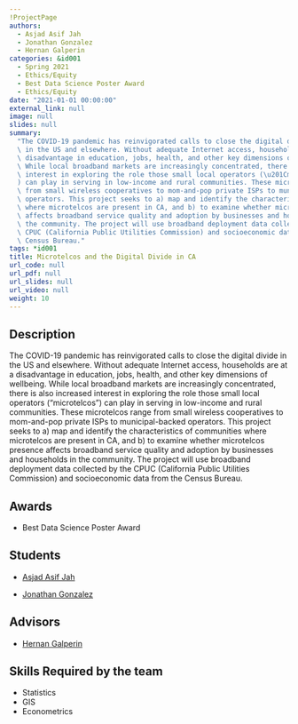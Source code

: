 ```yaml
---
!ProjectPage
authors:
  - Asjad Asif Jah
  - Jonathan Gonzalez
  - Hernan Galperin
categories: &id001
  - Spring 2021
  - Ethics/Equity
  - Best Data Science Poster Award
  - Ethics/Equity
date: "2021-01-01 00:00:00"
external_link: null
image: null
slides: null
summary:
  "The COVID-19 pandemic has reinvigorated calls to close the digital divide\
  \ in the US and elsewhere. Without adequate Internet access, households are at a\
  \ disadvantage in education, jobs, health, and other key dimensions of wellbeing.\
  \ While local broadband markets are increasingly concentrated, there is also increased\
  \ interest in exploring the role those small local operators (\u201Cmicrotelcos\u201D\
  ) can play in serving in low-income and rural communities. These microtelcos range\
  \ from small wireless cooperatives to mom-and-pop private ISPs to municipal-backed\
  \ operators. This project seeks to a) map and identify the characteristics of communities\
  \ where microtelcos are present in CA, and b) to examine whether microtelcos presence\
  \ affects broadband service quality and adoption by businesses and households in\
  \ the community. The project will use broadband deployment data collected by the\
  \ CPUC (California Public Utilities Commission) and socioeconomic data from the\
  \ Census Bureau."
tags: *id001
title: Microtelcos and the Digital Divide in CA
url_code: null
url_pdf: null
url_slides: null
url_video: null
weight: 10
---
```


## Description

The COVID-19 pandemic has reinvigorated calls to close the digital divide in the US and elsewhere. Without adequate Internet access, households are at a disadvantage in education, jobs, health, and other key dimensions of wellbeing. While local broadband markets are increasingly concentrated, there is also increased interest in exploring the role those small local operators (“microtelcos”) can play in serving in low-income and rural communities. These microtelcos range from small wireless cooperatives to mom-and-pop private ISPs to municipal-backed operators. This project seeks to a) map and identify the characteristics of communities where microtelcos are present in CA, and b) to examine whether microtelcos presence affects broadband service quality and adoption by businesses and households in the community. The project will use broadband deployment data collected by the CPUC (California Public Utilities Commission) and socioeconomic data from the Census Bureau.

## Awards

- Best Data Science Poster Award

## Students

- [Asjad Asif Jah](../../../author/asjad-asif-jah)

- [Jonathan Gonzalez](../../../author/jonathan-gonzalez)

## Advisors

- [Hernan Galperin](../../../author/hernan-galperin)

## Skills Required by the team

- Statistics
- GIS
- Econometrics
